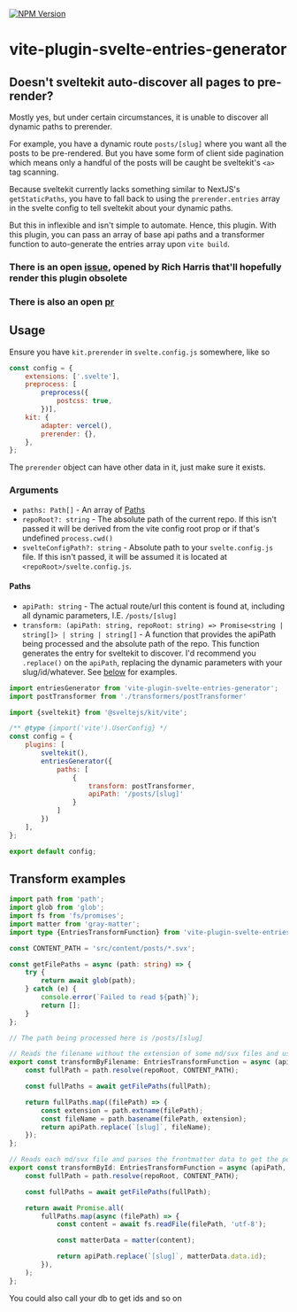 [![NPM Version](https://badge.fury.io/js/vite-plugin-svelte-entries-generator.svg?style=flat)](https://npmjs.org/package/vite-plugin-svelte-entries-generator)

# vite-plugin-svelte-entries-generator

## Doesn't sveltekit auto-discover all pages to pre-render?

Mostly yes, but under certain circumstances, it is unable to discover all dynamic paths to prerender.

For example, you have a dynamic route `posts/[slug]` where you want all the posts to be pre-rendered. But you have some
form of client side pagination which means only a handful of the posts will be caught be sveltekit's `<a>` tag scanning.

Because sveltekit currently lacks something similar to NextJS's `getStaticPaths`, you have to fall back to using
the `prerender.entries` array in the svelte config to tell sveltekit about your dynamic paths.

But this in inflexible and isn't simple to automate. Hence, this plugin. With this plugin, you can pass an array of
base api paths and a transformer function to auto-generate the entries array upon `vite build`.

### There is an open [issue](https://github.com/sveltejs/kit/issues/9506), opened by Rich Harris that'll hopefully render this plugin obsolete

### There is also an open [pr](https://github.com/sveltejs/kit/pull/9571)

## Usage

Ensure you have `kit.prerender` in `svelte.config.js` somewhere, like so

```js
const config = {
    extensions: ['.svelte'],
    preprocess: [
        preprocess({
            postcss: true,
        })],
    kit: {
        adapter: vercel(),
        prerender: {},
    },
};
```

The `prerender` object can have other data in it, just make sure it exists.

### Arguments

- `paths: Path[]` - An array of [Paths](#paths)
- `repoRoot?: string` - The absolute path of the current repo. If this isn't passed it will be derived from the vite
  config root prop or if that's undefined `process.cwd()`
- `svelteConfigPath?: string` - Absolute path to your `svelte.config.js` file. If this isn't passed, it will be assumed it is
  located at `<repoRoot>/svelte.config.js`.

#### Paths

- `apiPath: string` - The actual route/url this content is found at, including all dynamic parameters,
  I.E. `/posts/[slug]`
- `transform: (apiPath: string, repoRoot: string) => Promise<string | string[]> | string | string[]` - A function that
  provides the apiPath being processed and the absolute path of the repo. This function
  generates the entry for sveltekit to discover. I'd recommend you `.replace()` on the `apiPath`, replacing the dynamic
  parameters
  with your slug/id/whatever. See [below](#transform-examples) for examples.

```js
import entriesGenerator from 'vite-plugin-svelte-entries-generator';
import postTransformer from './transformers/postTransformer'

import {sveltekit} from '@sveltejs/kit/vite';

/** @type {import('vite').UserConfig} */
const config = {
    plugins: [
        sveltekit(),
        entriesGenerator({
            paths: [
                {
                    transform: postTransformer,
                    apiPath: '/posts/[slug]'
                }
            ]
        })
    ],
};

export default config;
```

## Transform examples

```ts
import path from 'path';
import glob from 'glob';
import fs from 'fs/promises';
import matter from 'gray-matter';
import type {EntriesTransformFunction} from 'vite-plugin-svelte-entries-generator';

const CONTENT_PATH = 'src/content/posts/*.svx';

const getFilePaths = async (path: string) => {
    try {
        return await glob(path);
    } catch (e) {
        console.error(`Failed to read ${path}`);
        return [];
    }
};

// The path being processed here is /posts/[slug]

// Reads the filename without the extension of some md/svx files and uses that filename as the slug
export const transformByFilename: EntriesTransformFunction = async (apiPath, repoRoot) => {
    const fullPath = path.resolve(repoRoot, CONTENT_PATH);

    const fullPaths = await getFilePaths(fullPath);

    return fullPaths.map((filePath) => {
        const extension = path.extname(filePath);
        const fileName = path.basename(filePath, extension);
        return apiPath.replace(`[slug]`, fileName);
    });
};

// Reads each md/svx file and parses the frontmatter data to get the posts id and uses that as the slug 
export const transformById: EntriesTransformFunction = async (apiPath, repoRoot) => {
    const fullPath = path.resolve(repoRoot, CONTENT_PATH);

    const fullPaths = await getFilePaths(fullPath);

    return await Promise.all(
        fullPaths.map(async (filePath) => {
            const content = await fs.readFile(filePath, 'utf-8');

            const matterData = matter(content);

            return apiPath.replace(`[slug]`, matterData.data.id);
        }),
    );
};
```

You could also call your db to get ids and so on
